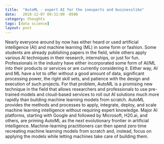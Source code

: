 ```yaml
---
title:  "AutoML - expert AI for the inexperts and businesslike"
date:   2018-12-07 09:31:00 -0500
category: thoughts 
tags: [data science]
layout: post
---
```


Nearly everyone around by now has either heard or used artificial intelligence (AI) and machine learning (ML) in some form or fashion. Some students are already publishing papers in the field, while others apply various AI techniques in their research, internships, or just for fun. Professionals in the industry have either incorporated some form of AI/ML into their products or services or are currently considering it. Either way, AI and ML have a lot to offer without a good amount of data, significant processing power, the right skill sets, and patience with the design and execution of such projects. For that problem, AutoML is a promising new technique in the field that allows researchers and professionals to use pre-trained models and cloud-based services to roll out AI solutions much more rapidly than building machine learning models from scratch. AutoML provides the methods and processes to apply, integrate, deploy, and scale machine learning intelligence without requiring expert knowledge. Major AI platforms, starting with Google and followed by Microsoft, H20.ai, and others, are priming AutoML as the next evolutionary frontier in artificial intelligence. Machine-learning practitioners can then spend zero time recreating machine learning models from scratch and, instead, focus on applying the models while letting machines take care of building them.
